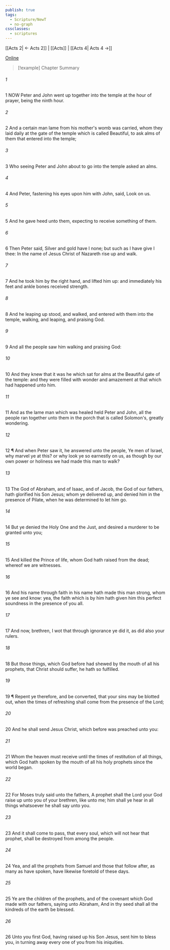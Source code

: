 ```yaml
---
publish: true
tags:
  - Scripture/NewT
  - no-graph
cssclasses:
  - scriptures
---
```

[[Acts 2| ← Acts 2]] | [[Acts]] | [[Acts 4| Acts 4 →]]

[Online](https://churchofjesuschrist.org/study/scriptures/nt/acts/3?lang=eng)

>[!example] Chapter Summary
>
###### 1
1 NOW Peter and John went up together into the temple at the hour of prayer, being the ninth hour.
###### 2
2 And a certain man lame from his mother's womb was carried, whom they laid daily at the gate of the temple which is called Beautiful, to ask alms of them that entered into the temple;
###### 3
3 Who seeing Peter and John about to go into the temple asked an alms.
###### 4
4 And Peter, fastening his eyes upon him with John, said, Look on us.
###### 5
5 And he gave heed unto them, expecting to receive something of them.
###### 6
6 Then Peter said, Silver and gold have I none; but such as I have give I thee: In the name of Jesus Christ of Nazareth rise up and walk.
###### 7
7 And he took him by the right hand, and lifted him up: and immediately his feet and ankle bones received strength.
###### 8
8 And he leaping up stood, and walked, and entered with them into the temple, walking, and leaping, and praising God.
###### 9
9 And all the people saw him walking and praising God:
###### 10
10 And they knew that it was he which sat for alms at the Beautiful gate of the temple: and they were filled with wonder and amazement at that which had happened unto him.
###### 11
11 And as the lame man which was healed held Peter and John, all the people ran together unto them in the porch that is called Solomon's, greatly wondering.
###### 12
12 ¶ And when Peter saw it, he answered unto the people, Ye men of Israel, why marvel ye at this? or why look ye so earnestly on us, as though by our own power or holiness we had made this man to walk?
###### 13
13 The God of Abraham, and of Isaac, and of Jacob, the God of our fathers, hath glorified his Son Jesus; whom ye delivered up, and denied him in the presence of Pilate, when he was determined to let him go.
###### 14
14 But ye denied the Holy One and the Just, and desired a murderer to be granted unto you;
###### 15
15 And killed the Prince of life, whom God hath raised from the dead; whereof we are witnesses.
###### 16
16 And his name through faith in his name hath made this man strong, whom ye see and know: yea, the faith which is by him hath given him this perfect soundness in the presence of you all.
###### 17
17 And now, brethren, I wot that through ignorance ye did it, as did also your rulers.
###### 18
18 But those things, which God before had shewed by the mouth of all his prophets, that Christ should suffer, he hath so fulfilled.
###### 19
19 ¶ Repent ye therefore, and be converted, that your sins may be blotted out, when the times of refreshing shall come from the presence of the Lord;
###### 20
20 And he shall send Jesus Christ, which before was preached unto you:
###### 21
21 Whom the heaven must receive until the times of restitution of all things, which God hath spoken by the mouth of all his holy prophets since the world began.
###### 22
22 For Moses truly said unto the fathers, A prophet shall the Lord your God raise up unto you of your brethren, like unto me; him shall ye hear in all things whatsoever he shall say unto you.
###### 23
23 And it shall come to pass, that every soul, which will not hear that prophet, shall be destroyed from among the people.
###### 24
24 Yea, and all the prophets from Samuel and those that follow after, as many as have spoken, have likewise foretold of these days.
###### 25
25 Ye are the children of the prophets, and of the covenant which God made with our fathers, saying unto Abraham, And in thy seed shall all the kindreds of the earth be blessed.
###### 26
26 Unto you first God, having raised up his Son Jesus, sent him to bless you, in turning away every one of you from his iniquities.



